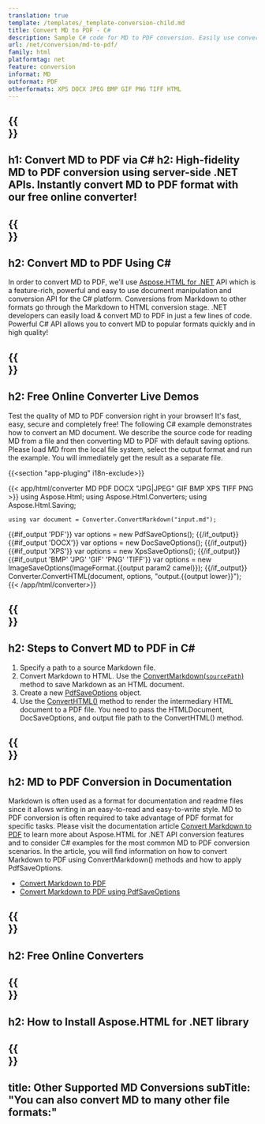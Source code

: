 ```yaml
---
translation: true
template: /templates/_template-conversion-child.md
title: Convert MD to PDF - C#
description: Sample C# code for MD to PDF conversion. Easily use converter API within ASP.NET or any .NET application. Try online MD to PDF Converter for free!
url: /net/conversion/md-to-pdf/
family: html
platformtag: net
feature: conversion
informat: MD
outformat: PDF
otherformats: XPS DOCX JPEG BMP GIF PNG TIFF HTML
---
```


{{<section banner>}}
---
h1: Convert MD to PDF via C#
h2: High-fidelity MD to PDF conversion using server-side .NET APIs. Instantly convert MD to PDF format with our free online converter!
---

{{<section overview>}}
---
h2: Convert MD to PDF Using C#
---

In order to convert MD to PDF, we’ll use [Aspose.HTML for .NET](https://products.aspose.com/html/net/) API which is a feature-rich, powerful and easy to use document manipulation and conversion API for the C# platform. Conversions from Markdown to other formats go through the Markdown to HTML conversion stage. .NET developers can easily load & convert MD to PDF in just a few lines of code. Powerful C# API allows you to convert MD to popular formats quickly and in high quality!

{{<section demos>}}
---
h2: Free Online Converter Live Demos
---

Test the quality of MD to PDF conversion right in your browser! It's fast, easy, secure and completely free! The following C# example demonstrates how to convert an MD document. We describe the source code for reading MD from a file and then converting MD to PDF with default saving options. Please load MD from the local file system, select the output format and run the example. You will immediately get the result as a separate file.

{{<section "app-pluging" i18n-exclude>}}

{{< app/html/converter MD PDF DOCX "JPG|JPEG" GIF BMP XPS TIFF PNG >}}
using Aspose.Html;
using Aspose.Html.Converters;
using Aspose.Html.Saving;

    using var document = Converter.ConvertMarkdown("input.md");
{{#if_output 'PDF'}}
    var options = new PdfSaveOptions();
{{/if_output}}
{{#if_output 'DOCX'}}
    var options = new DocSaveOptions();
{{/if_output}}
{{#if_output 'XPS'}}
    var options = new XpsSaveOptions();
{{/if_output}}
{{#if_output 'BMP' 'JPG' 'GIF' 'PNG' 'TIFF'}}
    var options = new ImageSaveOptions(ImageFormat.{{output param2 camel}});
{{/if_output}}
    Converter.ConvertHTML(document, options, "output.{{output lower}}");   
{{< /app/html/converter>}}


{{<section steps>}}
---
h2: Steps to Convert MD to PDF in C#
---

1.  Specify a path to a source Markdown file.
1.  Convert Markdown to HTML. Use the [ConvertMarkdown(`sourcePath`)](https://reference.aspose.com/html/net/aspose.html.converters.converter/convertmarkdown/methods/4) method to save Markdown as an HTML document.
1.  Create a new [PdfSaveOptions](https://reference.aspose.com/html/net/aspose.html.saving/pdfsaveoptions) object.
1.  Use the [ConvertHTML()](https://reference.aspose.com/html/net/aspose.html.converters/converter/converthtml/) method to render the intermediary HTML document to a PDF file. You need to pass the HTMLDocument, DocSaveOptions, and output file path to the ConvertHTML() method.


{{<section documentation>}}
---
h2: MD to PDF Conversion in Documentation
---

Markdown is often used as a format for documentation and readme files since it allows writing in an easy-to-read and easy-to-write style. MD to PDF conversion is often required to take advantage of PDF format for specific tasks. Please visit the documentation article [Convert Markdown to PDF](https://docs.aspose.com/html/net/converting-between-formats/markdown-to-pdf/) to learn more about Aspose.HTML for .NET API conversion features and to consider C# examples for the most common MD to PDF conversion scenarios. In the article, you will find information on how to convert Markdown to PDF using ConvertMarkdown() methods and how to apply PdfSaveOptions.

 - <a href="https://docs.aspose.com/html/net/converting-between-formats/markdown-to-pdf/#convert-markdown-to-pdf" target="_blank">Convert Markdown to PDF</a>
 - <a href="https://docs.aspose.com/html/net/converting-between-formats/markdown-to-pdf/#convert-markdown-to-pdf-using-pdfsaveoptions" target="_blank">Convert Markdown to PDF using PdfSaveOptions</a>

{{<section online-converters>}}
---
h2: Free Online Converters
---

{{<section get-started>}}
---
h2: How to Install Aspose.HTML for .NET library
---

{{<section other-conversions>}}
---
title: Other Supported MD Conversions
subTitle: "You can also convert MD to many other file formats:"
---